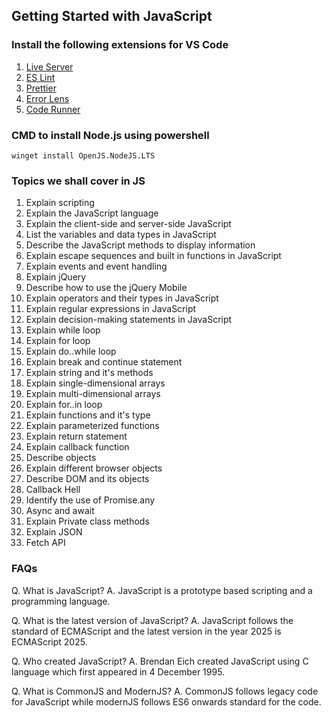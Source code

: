 ## Getting Started with JavaScript

### Install the following extensions for VS Code

1. [Live Server](https://marketplace.visualstudio.com/items?itemName=ritwickdey.LiveServer)
2. [ES Lint](https://marketplace.visualstudio.com/items?itemName=dbaeumer.vscode-eslint)
3. [Prettier](https://marketplace.visualstudio.com/items?itemName=esbenp.prettier-vscode)
4. [Error Lens](https://marketplace.visualstudio.com/items?itemName=usernamehw.errorlens)
5. [Code Runner](https://marketplace.visualstudio.com/items?itemName=formulahendry.code-runner)

### CMD to install Node.js using powershell

```
winget install OpenJS.NodeJS.LTS
```
### Topics we shall cover in JS
01. Explain scripting
02. Explain the JavaScript language
03. Explain the client-side and server-side JavaScript
04. List the variables and data types in JavaScript
05. Describe the JavaScript methods to display information
06. Explain escape sequences and built in functions in JavaScript
07. Explain events and event handling 
08. Explain jQuery
09. Describe how to use the jQuery Mobile
10. Explain operators and their types in JavaScript
11. Explain regular expressions in JavaScript
12. Explain decision-making statements in JavaScript
13. Explain while loop
14. Explain for loop
15. Explain do..while loop
16. Explain break and continue statement
17. Explain string and it's methods
18. Explain single-dimensional arrays
19. Explain multi-dimensional arrays
20. Explain for..in loop
21. Explain functions and it's type
22. Explain parameterized functions
23. Explain return statement
24. Explain callback function
25. Describe objects
26. Explain different browser objects
27. Describe DOM and its objects
28. Callback Hell
29. Identify the use of Promise.any
30. Async and await
31. Explain Private class methods
32. Explain JSON
33. Fetch API

### FAQs
Q. What is JavaScript?
A. JavaScript is a prototype based scripting and a programming language.

Q. What is the latest version of JavaScript?
A. JavaScript follows the standard of ECMAScript and the latest version in the year 2025 is ECMAScript 2025.

Q. Who created JavaScript?
A. Brendan Eich created JavaScript using C language which first appeared in 4 December 1995.

Q. What is CommonJS and ModernJS?
A. CommonJS follows legacy code for JavaScript while modernJS follows ES6 onwards standard for the code. 